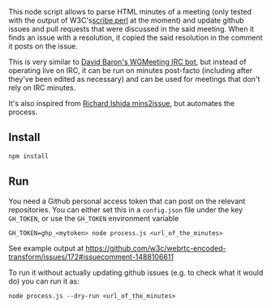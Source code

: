 This node script allows to parse HTML minutes of a meeting (only tested with the output of W3C's[scribe.perl](https://github.com/w3c/scribe2/) at the moment) and update github issues and pull requests that were discussed in the said meeting. When it finds an issue with a resolution, it copied the said resolution in the comment it posts on the issue.

This is very similar to [David Baron's WGMeeting IRC bot](https://github.com/dbaron/wgmeeting-github-ircbot), but instead of operating live on IRC, it can be run on minutes post-facto (including after they've been edited as necessary) and can be used for meetings that don't rely on IRC minutes.

It's also inspired from [Richard Ishida mins2issue](https://github.com/r12a/mins2issue), but automates the process.

## Install
```sh
npm install
```

## Run
You need a Github personal access token that can post on the relevant repositories. You can either set this in a `config.json` file under the key `GH_TOKEN`, or use the `GH_TOKEN` environment variable
```
GH_TOKEN=ghp_<mytoken> node process.js <url_of_the_minutes>
```

See example output at https://github.com/w3c/webrtc-encoded-transform/issues/172#issuecomment-1488106611

To run it without actually updating github issues (e.g. to check what it would do) you can run it as:
```
node process.js --dry-run <url_of_the_minutes>
```
